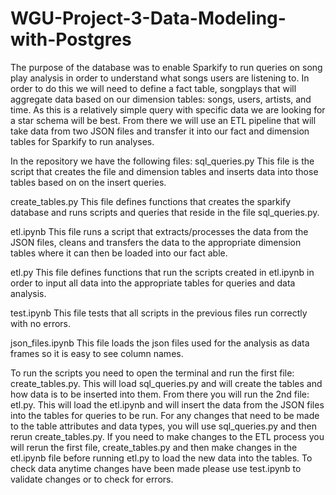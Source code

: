 # WGU-Project-3-Data-Modeling-with-Postgres

The purpose of the database was to enable Sparkify to run queries on song play analysis in order to understand what songs users are listening to. In order to do this we will need to define a fact table, songplays that will aggregate data based on our dimension tables: songs, users, artists, and time. As this is a relatively simple query with specific data we are looking for a star schema will be best. From there we will use an ETL pipeline that will take data from two JSON files and transfer it into our fact and dimension tables for Sparkify to run analyses. 

In the repository we have the following files:
sql_queries.py
    This file is the script that creates the file and dimension tables and inserts data into those tables based on on the insert queries.  

create_tables.py
    This file defines functions that creates the sparkify database and runs scripts and queries that reside in the file sql_queries.py.

etl.ipynb
    This file runs a script that extracts/processes the data from the JSON files, cleans and transfers the data to the appropriate dimension tables where it can then be loaded into our fact able.  

etl.py
    This file defines functions that run the scripts created in etl.ipynb in order to input all data into the appropriate tables for queries and data analysis. 

test.ipynb
    This file tests that all scripts in the previous files run correctly with no errors. 

json_files.ipynb
    This file loads the json files used for the analysis as data frames so it is easy to see column names.
    

To run the scripts you need to open the terminal and run the first file: create_tables.py. This will load sql_queries.py and will create the tables and how data is to be inserted into them. From there you will run the 2nd file: etl.py. This will load the etl.ipynb and will insert the data from the JSON files into the tables for queries to be run. For any changes that need to be made to the table attributes and data types, you will use sql_queries.py and then rerun create_tables.py. If you need to make changes to the ETL process you will rerun the first file, create_tables.py and then make changes in the etl.ipynb file before running etl.py to load the new data into the tables. To check data anytime changes have been made please use test.ipynb to validate changes or to check for errors. 
